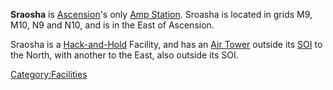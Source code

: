 **Sraosha** is [Ascension](/Oshur#Ascension "wikilink")'s only [Amp
Station](/Amp_Station "wikilink"). Sroasha is located in grids M9, M10,
N9 and N10, and is in the East of Ascension.

Sraosha is a [Hack-and-Hold](/Hack-and-Hold "wikilink") Facility, and has
an [Air Tower](/Air_tower "wikilink") outside its [SOI](/SOI "wikilink")
to the North, with another to the East, also outside its SOI.

[Category:Facilities](/Category:Facilities "wikilink")
